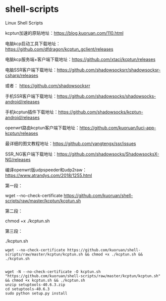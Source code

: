 # shell-scripts
Linux Shell Scripts

kcptun加速的原贴地址：https://blog.kuoruan.com/110.html

电脑kcp启动工具下载地址：https://github.com/dfdragon/kcptun_gclient/releases

电脑kcp服务端+客户端下载地址：https://github.com/xtaci/kcptun/releases

电脑SSR客户端下载地址：https://github.com/shadowsocksrr/shadowsocksr-csharp/releases

或者： https://github.com/shadowsocksrr

手机SSR客户端下载地址：https://github.com/shadowsocks/shadowsocks-android/releases

手机kcptun插件下载地址：https://github.com/shadowsocks/kcptun-android/releases

openwrt路由kcptun客户端下载地址：https://github.com/kuoruan/luci-app-kcptun/releases

最详细的图文教程地址：https://github.com/yangtengx/ssr/issues

SSR_NG客户端下载地址：https://github.com/shadowsocks/ShadowsocksX-NG/releases

编译openwrt版udpspeeder和udp2raw：https://www.atrandys.com/2018/1255.html

第一段：

wget --no-check-certificate https://github.com/kuoruan/shell-scripts/raw/master/kcptun/kcptun.sh

第二段：

chmod +x ./kcptun.sh

第三段：

./kcptun.sh
```````
wget --no-check-certificate https://github.com/kuoruan/shell-scripts/raw/master/kcptun/kcptun.sh && chmod +x ./kcptun.sh && ./kcptun.sh


wget -N --no-check-certificate -O kcptun.sh "https://github.com/kuoruan/shell-scripts/raw/master/kcptun/kcptun.sh"  && chmod +x kcptun.sh && ./kcptun.sh
unzip setuptools-40.6.3.zip
cd setuptools-40.6.3
sudo python setup.py install
````````
